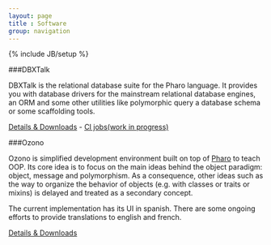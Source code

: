 ```yaml
---
layout: page
title : Software
group: navigation
---
```

{% include JB/setup %}

###DBXTalk

DBXTalk is the relational database suite for the Pharo language. It provides you with database drivers for the mainstream relational database engines, an ORM and some other utilities like polymorphic query a database schema or some scaffolding tools.

[Details & Downloads](http://dbxtalk.smallworks.com.ar) - [CI jobs(work in progress)](https://ci.inria.fr/dbxtalk)

###Ozono

Ozono is simplified development environment built on top of [Pharo](http://www.pharo-project.org) to teach OOP. Its core idea is to focus on the main ideas behind the object paradigm: object, message and polymorphism. As a consequence, other ideas such as the way to organize the behavior of objects (e.g. with classes or traits or mixins) is delayed and treated as a secondary concept.

The current implementation has its UI in spanish. There are some ongoing efforts to provide translations to english and french.

[Details & Downloads](http://sites.google.com/site/objectbrowsertool/)